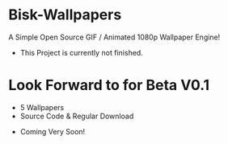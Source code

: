 # Bisk-Wallpapers
A Simple Open Source GIF / Animated 1080p Wallpaper Engine!

- This Project is currently not finished.

# Look Forward to for Beta V0.1

- 5 Wallpapers
- Source Code & Regular Download

+ Coming Very Soon!

